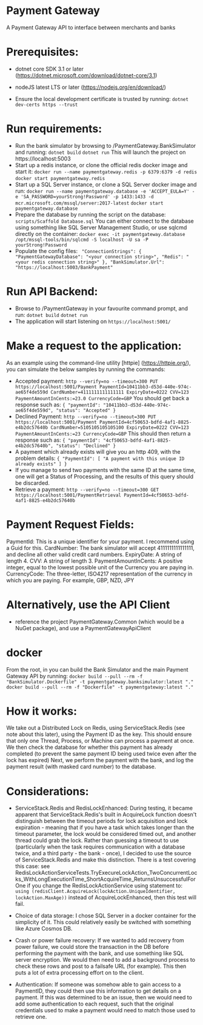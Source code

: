 # Payment Gateway

A Payment Gateway API to interface between merchants and banks

# Prerequisites:

-   dotnet core SDK 3.1 or later (https://dotnet.microsoft.com/download/dotnet-core/3.1)
-   nodeJS latest LTS or later (https://nodejs.org/en/download/)

-   Ensure the local development certificate is trusted by running:
    `dotnet dev-certs https --trust`

# Run requirements:

-   Run the bank simulator by browsing to /PaymentGateway.BankSimulator and running:
    `dotnet build`
    `dotnet run`
    This will launch the project on https://localhost:5003
-   Start up a redis instance, or clone the official redis docker image and start it:
    `docker run --name paymentgateway.redis -p 6379:6379 -d redis`
    `docker start paymentgateway.redis`
-   Start up a SQL Server instance, or clone a SQL Server docker image and run:
    `docker run --name paymentgateway.database -e 'ACCEPT_EULA=Y' -e 'SA_PASSWORD=yourStrong!Password' -p 1433:1433 -d mcr.microsoft.com/mssql/server:2017-latest`
    `docker start paymentgateway.database`
-   Prepare the database by running the script on the database:
    `scripts/Scaffold Database.sql`
    You can either connect to the database using something like SQL Server Management Studio, or use sqlcmd directly on the container:
    `docker exec -it paymentgateway.database /opt/mssql-tools/bin/sqlcmd -S localhost -U sa -P yourStrong!Password`
-   Populate the config files:
    ` "ConnectionStrings": { "PaymentGatewayDatabase": "<your connection string>", "Redis": "<your redis connection string>" }, "BankSimulator.Url": "https://localhost:5003/BankPayment"`

# Run API Backend:

-   Browse to /PaymentGateway in your favourite command prompt, and run:
    `dotnet build`
    `dotnet run`
-   The application will start listening on `https://localhost:5001/`

# Make a request to the application:

As an example using the command-line utility [httpie] (https://httpie.org/), you can simulate the below samples by running the commands:

-   Accepted payment:
    `http --verify=no --timeout=300 PUT https://localhost:5001/Payment PaymentId=10411bb3-d53d-440e-974c-ae65f4de559d CardNumber=4111111111111111 ExpiryDate=0222 CVV=123 PaymentAmountInCents:=23.0 CurrencyCode=GBP`
    You should get back a response such as:
    `{ "paymentId": "10411bb3-d53d-440e-974c-ae65f4de559d", "status": "Accepted" }`
-   Declined Payment:
    `http --verify=no --timeout=300 PUT https://localhost:5001/Payment PaymentId=4cf50653-bdfd-4af1-8825-e4b2dc57640b CardNumber=5105105105105100 ExpiryDate=0222 CVV=123 PaymentAmountInCents:=23 CurrencyCode=GBP`
    This should then return a response such as:
    `{ "paymentId": "4cf50653-bdfd-4af1-8825-e4b2dc57640b", "status": "Declined" }`
-   A payment which already exists will give you an http 409, with the problem details:
    `{ "PaymentId": [ "A payment with this unique ID already exists" ] }`
-   If you manage to send two payments with the same ID at the same time, one will get a Status of Processing, and the results of this query should be discarded.
-   Retrieve a payment:
    `http --verify=no --timeout=300 GET https://localhost:5001/PaymentRetrieval PaymentId=4cf50653-bdfd-4af1-8825-e4b2dc57640b`

# Payment Request Fields:

PaymentId: This is a unique identifier for your payment. I recommend using a Guid for this.
CardNumber: The bank simulator will accept 4111111111111111, and decline all other valid credit card numbers.
ExpiryDate: A string of length 4.
CVV: A string of length 3.
PaymentAmountInCents: A positive integer, equal to the lowest possible unit of the Currency you are paying in.
CurrencyCode: The three-letter, ISO4217 representation of the currency in which you are paying. For example, GBP, NZD, JPY

# Alternatively, use the API Client

-   reference the project PaymentGateway.Common (which would be a NuGet package), and use a PaymentGatewayApiClient

# docker

From the root, in you can build the Bank Simulator and the main Payment Gateway API by running:
`docker build --pull --rm -f "BankSimulator.Dockerfile" -t paymentgateway.banksimulator:latest "."`
`docker build --pull --rm -f "Dockerfile" -t paymentgateway:latest "."`

# How it works:

We take out a Distributed Lock on Redis, using ServiceStack.Redis (see note about this later), using the Payment ID as the key.
This should ensure that only one Thread, Process, or Machine can process a payment at once.
We then check the database for whether this payment has already completed (to prevent the same payment ID being used twice even after the lock has expired)
Next, we perform the payment with the bank, and log the payment result (with masked card number) to the database.

# Considerations:

-   ServiceStack.Redis and RedisLockEnhanced:
    During testing, it became apparent that ServiceStack.Redis's built in AcquireLock function doesn't distinguish between the timeout periods for
    lock acquisition and lock expiration - meaning that if you have a task which takes longer than the timeout parameter, the lock would be considered
    timed out, and another thread could grab the lock. Rather than guessing a timeout to use (particularly when the task requires communication with
    a database twice, and a third party - the bank - once), I decided to use the source of ServiceStack.Redis and make this distinction. There is a test
    covering this case:
    see RedisLockActionServiceTests.TryExecureLockAction_TwoConcurrentLocks_WithLongExecutionTime_ShortAcquireTime_ReturnsUnsuccessfulForOne
    if you change the RedisLockActionService using statement to:
    `using (redisClient.AcquireLock(lockAction.UniqueIdentifier, lockAction.MaxAge))`
    instead of AcquireLockEnhanced, then this test will fail.

-   Choice of data storage:
    I chose SQL Server in a docker container for the simplicity of it. This could relatively easily be switched with something like Azure Cosmos DB.

-   Crash or power failure recovery:
    If we wanted to add recovery from power failure, we could store the transaction in the DB before performing the payment with the bank, and use something like SQL server encryption.
    We would then need to add a background process to check these rows and post to a failsafe URL (for example). This then puts a lot of extra processing effort on to the client.

-   Authentication:
    If someone was somehow able to gain access to a PaymentID, they could then use this information to get details on a payment. If this was determined to be an issue, then we would need to add
    some authentication to each request, such that the original credentials used to make a payment would need to match those used to retrieve one.
